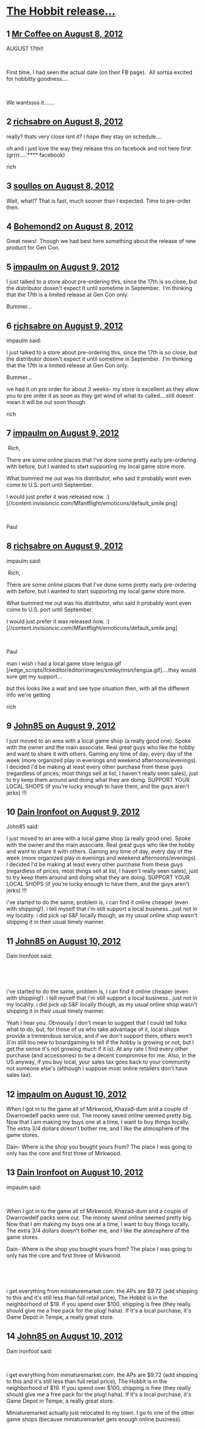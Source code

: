 # [The Hobbit release…](https://community.fantasyflightgames.com/topic/68798-the-hobbit-release%E2%80%A6/)

## 1 [Mr Coffee on August 8, 2012](https://community.fantasyflightgames.com/topic/68798-the-hobbit-release%E2%80%A6/?do=findComment&comment=670714)

AUGUST 17th!!

 

First time, I had seen the actual date (on their FB page).  All sortsa excited for hobbitty goodness….

 

We wantssss it…….

## 2 [richsabre on August 8, 2012](https://community.fantasyflightgames.com/topic/68798-the-hobbit-release%E2%80%A6/?do=findComment&comment=670739)

really? thats very close isnt it? i hope they stay on schedule….

oh and i just love the way they release this on facebook and not here first (grrrr…..**** facebook)

rich

## 3 [soullos on August 8, 2012](https://community.fantasyflightgames.com/topic/68798-the-hobbit-release%E2%80%A6/?do=findComment&comment=670792)

Wait, what!? That is fast, much sooner than I expected. Time to pre-order then.

## 4 [Bohemond2 on August 8, 2012](https://community.fantasyflightgames.com/topic/68798-the-hobbit-release%E2%80%A6/?do=findComment&comment=670795)

Great news!  Though we had best here something about the release of new product for Gen Con.

## 5 [impaulm on August 9, 2012](https://community.fantasyflightgames.com/topic/68798-the-hobbit-release%E2%80%A6/?do=findComment&comment=671296)

I just talked to a store about pre-ordering this, since the 17th is so close, but the distributor dosen't expect it until sometime in September.  I'm thinking that the 17th is a limited release at Gen Con only.

Bummer…

## 6 [richsabre on August 9, 2012](https://community.fantasyflightgames.com/topic/68798-the-hobbit-release%E2%80%A6/?do=findComment&comment=671303)

impaulm said:

I just talked to a store about pre-ordering this, since the 17th is so close, but the distributor dosen't expect it until sometime in September.  I'm thinking that the 17th is a limited release at Gen Con only.

Bummer…



ive had it on pre order for about 3 weeks- my store is excellent as they allow you to pre order it as soon as they get wind of what its called….still doesnt mean it will be out soon though

rich

## 7 [impaulm on August 9, 2012](https://community.fantasyflightgames.com/topic/68798-the-hobbit-release%E2%80%A6/?do=findComment&comment=671306)

 Rich,

There are some online places that I've done some pretty early pre-ordering with before, but I wanted to start supporting my local game store more.

What bummed me out was his distributor, who said it probably wont even come to U.S. port until September.

I would just prefer it was released now. :) [//content.invisioncic.com/Mfantflight/emoticons/default_smile.png]

 

Paul

## 8 [richsabre on August 9, 2012](https://community.fantasyflightgames.com/topic/68798-the-hobbit-release%E2%80%A6/?do=findComment&comment=671376)

impaulm said:

 Rich,

There are some online places that I've done some pretty early pre-ordering with before, but I wanted to start supporting my local game store more.

What bummed me out was his distributor, who said it probably wont even come to U.S. port until September.

I would just prefer it was released now. :) [//content.invisioncic.com/Mfantflight/emoticons/default_smile.png]

 

Paul



man i wish i had a local game store lengua.gif [/edge_scripts/fckeditor/editor/images/smiley/msn/lengua.gif]….they would sure get my support…

but this looks like a wait and see type situation then, with all the different info we're getting

rich

## 9 [John85 on August 9, 2012](https://community.fantasyflightgames.com/topic/68798-the-hobbit-release%E2%80%A6/?do=findComment&comment=671393)

I just moved to an area with a local game shop (a really good one). Spoke with the owner and the main associate. Real great guys who like the hobby and want to share it with others. Gaming any time of day, every day of the week (more organized play in evenings and weekend afternoons/evenings). I decided I'd be making at least every other purchase from these guys (regardless of prices; most things sell at list, I haven't really seen sales), just to try keep them around and doing what they are doing. SUPPORT YOUR LOCAL SHOPS (if you're lucky enough to have them, and the guys aren't jerks) !!!

## 10 [Dain Ironfoot on August 9, 2012](https://community.fantasyflightgames.com/topic/68798-the-hobbit-release%E2%80%A6/?do=findComment&comment=671397)

John85 said:

I just moved to an area with a local game shop (a really good one). Spoke with the owner and the main associate. Real great guys who like the hobby and want to share it with others. Gaming any time of day, every day of the week (more organized play in evenings and weekend afternoons/evenings). I decided I'd be making at least every other purchase from these guys (regardless of prices; most things sell at list, I haven't really seen sales), just to try keep them around and doing what they are doing. SUPPORT YOUR LOCAL SHOPS (if you're lucky enough to have them, and the guys aren't jerks) !!!



i've started to do the same, problem is, i can find it online cheaper (even with shipping!). i tell myself that i'm still support a local business…just not in my locality. i did pick up S&F locally though, as my usual online shop wasn't shipping it in their usual timely manner.

## 11 [John85 on August 10, 2012](https://community.fantasyflightgames.com/topic/68798-the-hobbit-release%E2%80%A6/?do=findComment&comment=671420)

Dain Ironfoot said:

 

 

i've started to do the same, problem is, i can find it online cheaper (even with shipping!). i tell myself that i'm still support a local business…just not in my locality. i did pick up S&F locally though, as my usual online shop wasn't shipping it in their usual timely manner.



Yeah I hear you. Obviously I don't mean to suggest that I could tell folks what to do, but, for those of us who take advantage of it, local shops provide a tremendous service, and if we don't support them, others won't (I'm still too new to boardgaming to tell if the hobby is growing or not, but I get the sense it's not growing much if it is). At any rate I find every other purchase (and accessories) to be a decent compromise for me. Also, in the US anyway, if you buy local, your sales tax goes back to your community not someone else's (although I suppose most online retailers don't have sales tax).

## 12 [impaulm on August 10, 2012](https://community.fantasyflightgames.com/topic/68798-the-hobbit-release%E2%80%A6/?do=findComment&comment=671424)

When I got in to the game all of Mirkwood, Khazad-dum and a couple of Dwarrowdelf packs were out. The money saved online seemed pretty big. Now that I am making my buys one at a time, I want to buy things locally. The extra 3/4 dollars doesn't bother me, and I like the atmosphere of the game stores.

Dain- Where is the shop you bought yours from? The place I was going to only has the core and first three of Mirkwood.

## 13 [Dain Ironfoot on August 10, 2012](https://community.fantasyflightgames.com/topic/68798-the-hobbit-release%E2%80%A6/?do=findComment&comment=671439)

impaulm said:

 

When I got in to the game all of Mirkwood, Khazad-dum and a couple of Dwarrowdelf packs were out. The money saved online seemed pretty big. Now that I am making my buys one at a time, I want to buy things locally. The extra 3/4 dollars doesn't bother me, and I like the atmosphere of the game stores.

Dain- Where is the shop you bought yours from? The place I was going to only has the core and first three of Mirkwood.

 

 

i get everything from miniaturemarket.com. the APs are $9.72 (add shipping to this and it's still less than full retail price), The Hobbit is in the neighborhood of $19. If you spend over $100, shipping is free (they really should give me a free pack for the plug! haha). If it's a local purchase, it's Game Depot in Tempe, a really great store.

## 14 [John85 on August 10, 2012](https://community.fantasyflightgames.com/topic/68798-the-hobbit-release%E2%80%A6/?do=findComment&comment=671646)

Dain Ironfoot said:

 

i get everything from miniaturemarket.com. the APs are $9.72 (add shipping to this and it's still less than full retail price), The Hobbit is in the neighborhood of $19. If you spend over $100, shipping is free (they really should give me a free pack for the plug! haha). If it's a local purchase, it's Game Depot in Tempe, a really great store.



Miniaturemarket actually just relocated to my town. I go to one of the other game shops (because miniaturemarket gets enough online business).

